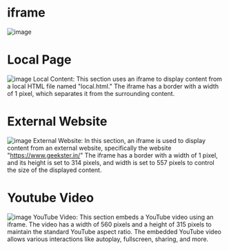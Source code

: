 # iframe
![image](https://github.com/kaverichougule/Assignment4_iframe/assets/101037685/bd44c4a4-617c-4822-800a-93078b8e16f8)

# Local Page
![image](https://github.com/kaverichougule/Assignment4_iframe/assets/101037685/843ecc8d-9dff-4366-970c-af338af011a1)
Local Content:
This section uses an iframe to display content from a local HTML file named "local.html."
The iframe has a border with a width of 1 pixel, which separates it from the surrounding content.

# External Website
![image](https://github.com/kaverichougule/Assignment4_iframe/assets/101037685/2884d807-bc88-462d-bf01-fb5c6bbbab5d)
External Website:
In this section, an iframe is used to display content from an external website, specifically the website "https://www.geekster.in/"
The iframe has a border with a width of 1 pixel, and its height is set to 314 pixels, and width is set to 557 pixels to control the size of the displayed content.

# Youtube Video
![image](https://github.com/kaverichougule/Assignment4_iframe/assets/101037685/a7e4493f-cb94-4d49-a50c-a646395fa36d)
YouTube Video:
This section embeds a YouTube video using an iframe.
The video has a width of 560 pixels and a height of 315 pixels to maintain the standard YouTube aspect ratio.
The embedded YouTube video allows various interactions like autoplay, fullscreen, sharing, and more.


